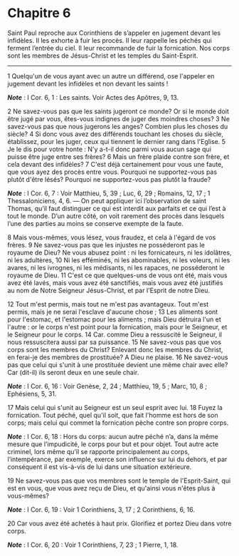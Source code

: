 # Chapitre 6

Saint Paul reproche aux Corinthiens de s’appeler en jugement devant les infidèles.
Il les exhorte à fuir les procès.
Il leur rappelle les péchés qui ferment l’entrée du ciel.
Il leur recommande de fuir la fornication.
Nos corps sont les membres de Jésus-Christ et les temples du Saint-Esprit.

***

1 Quelqu'un de vous ayant avec un autre un différend, ose l'appeler en jugement devant les infidèles et non devant les saints !

***Note*** :  I Cor. 6, 1 : Les saints. Voir Actes des Apôtres, 9, 13.

2 Ne savez-vous pas que les saints jugeront ce monde? Or si le monde doit être jugé par vous, êtes-vous indignes de juger des moindres choses? 3 Ne savez-vous pas que nous jugerons les anges? Combien plus les choses du siècle? 4 Si donc vous avez des différends touchant les choses du siècle, établissez, pour les juger, ceux qui tiennent le dernier rang dans l'Eglise. 5 Je le dis pour votre honte : N'y a-t-il donc parmi vous aucun sage qui puisse être juge entre ses frères? 6 Mais un frère plaide contre son frère, et cela devant des infidèles? 7 C'est déjà certainement pour vous une faute, que vous ayez des procès entre vous. Pourquoi ne supportez-vous pas plutôt d'être lésés? Pourquoi ne supportez-vous pas plutôt la fraude?

***Note*** :  I Cor. 6, 7 : Voir Matthieu, 5, 39 ; Luc, 6, 29 ; Romains, 12, 17 ; 1 Thessaloniciens, 4, 6. ― On peut appliquer ici l’observation de saint Thomas, qu’il faut distinguer ce qui est interdit aux parfaits et ce qui l’est à tout le monde. D’un autre côté, on voit rarement des procès dans lesquels l’une des parties au moins se conserve exempte de la faute.

8 Mais vous-mêmes, vous lésez, vous fraudez, et cela à l'égard de vos frères. 9 Ne savez-vous pas que les injustes ne posséderont pas le royaume de Dieu? Ne vous abusez point : ni les fornicateurs, ni les idolâtres, ni les adultères, 10 Ni les efféminés, ni les abominables, ni les voleurs, ni les avares, ni les ivrognes, ni les médisants, ni les rapaces, ne posséderont le royaume de Dieu. 11 C'est ce que quelques-uns de vous ont été, mais vous avez été lavés, mais vous avez été sanctifiés, mais vous avez été justifiés au nom de Notre Seigneur Jésus-Christ, et par l'Esprit de notre Dieu.


12 Tout m'est permis, mais tout ne m'est pas avantageux. Tout m'est permis, mais je ne serai l'esclave d'aucune chose ; 13 Les aliments sont pour l'estomac, et l'estomac pour les aliments ; mais Dieu détruira l'un et l'autre : or le corps n'est point pour la fornication, mais pour le Seigneur, et le Seigneur pour le corps. 14 Car. comme Dieu a ressuscité le Seigneur, il nous ressuscitera aussi par sa puissance. 15 Ne savez-vous pas que vos corps sont les membres du Christ? Enlevant donc les membres du Christ, en ferai-je des membres de prostituée? A Dieu ne plaise. 16 Ne savez-vous pas que celui qui s'unit à une prostituée devient une même chair avec elle? Car (dit-il) ils seront deux en une seule chair.

***Note*** :  I Cor. 6, 16 : Voir Genèse, 2, 24 ; Matthieu, 19, 5 ; Marc, 10, 8 ; Ephésiens, 5, 31.

17 Mais celui qui s'unit au Seigneur est un seul esprit avec lui. 18 Fuyez la fornication. Tout péché, quel qu'il soit, que fait l'homme est hors de son corps; mais celui qui commet la fornication pèche contre son propre corps.

***Note*** :  I Cor. 6, 18 : Hors du corps: aucun autre péché n’a, dans la même mesure que l’impudicité, le corps pour but et pour objet. Tout autre acte criminel, lors même qu’il se rapporte principalement au corps, l’intempérance, par exemple, exerce son influence sur lui du dehors, et par conséquent il est vis-à-vis de lui dans une situation extérieure.

19 Ne savez-vous pas que vos membres sont le temple de l'Esprit-Saint, qui est en vous, que vous avez reçu de Dieu, et qu'ainsi vous n'êtes plus à vous-mêmes?

***Note*** :  I Cor. 6, 19 : Voir 1 Corinthiens, 3, 17 ; 2 Corinthiens, 6, 16.

20 Car vous avez été achetés à haut prix. Glorifiez et portez Dieu dans votre corps.

***Note*** :  I Cor. 6, 20 : Voir 1 Corinthiens, 7, 23 ; 1 Pierre, 1, 18.

